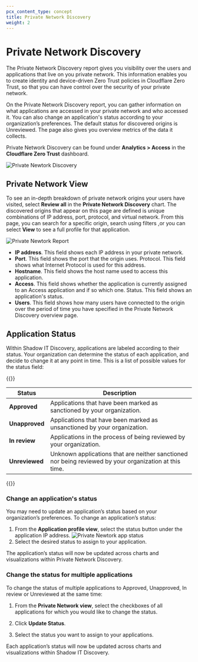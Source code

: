 ```yaml
---
pcx_content_type: concept
title: Private Network Discovery
weight: 2
---
```

# Private Network Discovery
The Private Network Discovery report gives you visibility over the users and applications that live on you private network. This information enables you to create identity and device-driven Zero Trust policies in Cloudflare Zero Trust, so that you can have control over the security of your private network.

On the Private Network Discovery report, you can gather information on what applications are accessed in your private network and who accessed it. You can also change an application's status according to your organization’s preferences. The default status for discovered origins is Unreviewed. The page also gives you overview metrics of the data it collects.

Private Network Discovery can be found under **Analytics > Access** in the **Cloudflare Zero Trust** dashboard.

![Private Newtork Discovery](/cloudflare-one/static/documentation/private-net-discovery/private-network-discovery.png)

## Private Network View
To see an in-depth breakdown of private network origins your users have visited, select **Review all** in the **Private Network Discovery** chart. The discovered origins that appear on this page are defined is unique combinations of IP address, port, protocol, and virtual network. From this page, you can search for a specific origin, search using filters ,or you can select **View** to see a full profile for that application.

![Private Newtork Report](/cloudflare-one/static/documentation/private-net-discovery/private-network-report.png)

- **IP address**. This field shows each IP address in your private network.
- **Port**. This field shows the port that the origin uses.
Protocol. This field shows what Internet Protocol is used for this address.
- **Hostname**. This field shows the host name used to access this application.
- **Access**. This field shows whether the application is currently assigned to an Access application and if so which one.
Status. This field shows an application's status.
- **Users**. This field shows how many users have connected to the origin over the period of time you have specified in the Private Network Discovery overview page. 

## Application Status
Within Shadow IT Discovery, applications are labeled according to their status. Your organization can determine the status of each application, and decide to change it at any point in time. This is a list of possible values for the status field:

{{<table-wrap>}}

| Status         | Description                                                                                            |
| -------------- | ------------------------------------------------------------------------------------------------------ |
| **Approved**   | Applications that have been marked as sanctioned by your organization.                                 |
| **Unapproved** | Applications that have been marked as unsanctioned by your organization.                               |
| **In review**  | Applications in the process of being reviewed by your organization.                                    |
| **Unreviewed** | Unknown applications that are neither sanctioned nor being reviewed by your organization at this time. |

{{</table-wrap>}}

### Change an application's status
You may need to update an application’s status based on your organization’s preferences. To change an application’s status:

1. From the **Application profile view**, select the status button under the application IP address.
![Private Newtork app status](/cloudflare-one/static/documentation/private-net-discovery/change-app-status.png)
1. Select the desired status to assign to your application.

The application’s status will now be updated across charts and visualizations within Private Network Discovery.

### Change the status for multiple applications
To change the status of multiple applications to Approved, Unapproved, In review or Unreviewed at the same time:

1. From the **Private Network view**, select the checkboxes of all applications for which you would like to change the status.

1. Click **Update Status**.

1. Select the status you want to assign to your applications.

Each application’s status will now be updated across charts and visualizations within Shadow IT Discovery.